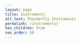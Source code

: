 ```yaml
---
layout: page
title: Instruments
alt_text: ThunderFly Instruments
permalink: /instruments/
has_children: true
nav_order: 10
---
```

